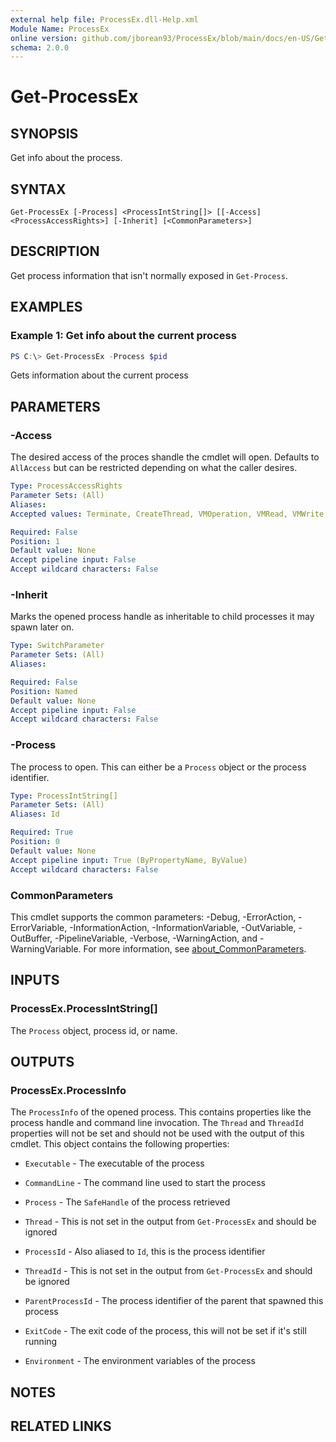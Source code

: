 ```yaml
---
external help file: ProcessEx.dll-Help.xml
Module Name: ProcessEx
online version: github.com/jborean93/ProcessEx/blob/main/docs/en-US/Get-ProcessEx.md
schema: 2.0.0
---
```


# Get-ProcessEx

## SYNOPSIS
Get info about the process.

## SYNTAX

```
Get-ProcessEx [-Process] <ProcessIntString[]> [[-Access] <ProcessAccessRights>] [-Inherit] [<CommonParameters>]
```

## DESCRIPTION
Get process information that isn't normally exposed in `Get-Process`.

## EXAMPLES

### Example 1: Get info about the current process
```powershell
PS C:\> Get-ProcessEx -Process $pid
```

Gets information about the current process

## PARAMETERS

### -Access
The desired access of the proces shandle the cmdlet will open.
Defaults to `AllAccess` but can be restricted depending on what the caller desires.

```yaml
Type: ProcessAccessRights
Parameter Sets: (All)
Aliases:
Accepted values: Terminate, CreateThread, VMOperation, VMRead, VMWrite, DupHandle, CreateProcess, SetQuota, SetInformation, QueryInformation, SuspendResume, QueryLimitedInformation, Delete, ReadControl, StandardRightsRead, StandardRightsExecute, StandardRightsWrite, WriteDAC, WriteOwner, StandardRightsRequired, Synchronize, StandardRightsAll, AllAccess, AccessSystemSecurity, GenericAll, GenericExecute, GenericWrite, GenericRead

Required: False
Position: 1
Default value: None
Accept pipeline input: False
Accept wildcard characters: False
```

### -Inherit
Marks the opened process handle as inheritable to child processes it may spawn later on.

```yaml
Type: SwitchParameter
Parameter Sets: (All)
Aliases:

Required: False
Position: Named
Default value: None
Accept pipeline input: False
Accept wildcard characters: False
```

### -Process
The process to open.
This can either be a `Process` object or the process identifier.

```yaml
Type: ProcessIntString[]
Parameter Sets: (All)
Aliases: Id

Required: True
Position: 0
Default value: None
Accept pipeline input: True (ByPropertyName, ByValue)
Accept wildcard characters: False
```

### CommonParameters
This cmdlet supports the common parameters: -Debug, -ErrorAction, -ErrorVariable, -InformationAction, -InformationVariable, -OutVariable, -OutBuffer, -PipelineVariable, -Verbose, -WarningAction, and -WarningVariable. For more information, see [about_CommonParameters](http://go.microsoft.com/fwlink/?LinkID=113216).

## INPUTS

### ProcessEx.ProcessIntString[]
The `Process` object, process id, or name.

## OUTPUTS

### ProcessEx.ProcessInfo
The `ProcessInfo` of the opened process. This contains properties like the process handle and command line invocation. The `Thread` and `ThreadId` properties will not be set and should not be used with the output of this cmdlet. This object contains the following properties:

- `Executable` - The executable of the process

- `CommandLine` - The command line used to start the process

- `Process` - The `SafeHandle` of the process retrieved

- `Thread` - This is not set in the output from `Get-ProcessEx` and should be ignored

- `ProcessId` - Also aliased to `Id`, this is the process identifier

- `ThreadId` - This is not set in the output from `Get-ProcessEx` and should be ignored

- `ParentProcessId` - The process identifier of the parent that spawned this process

- `ExitCode` - The exit code of the process, this will not be set if it's still running

- `Environment` - The environment variables of the process

## NOTES

## RELATED LINKS
